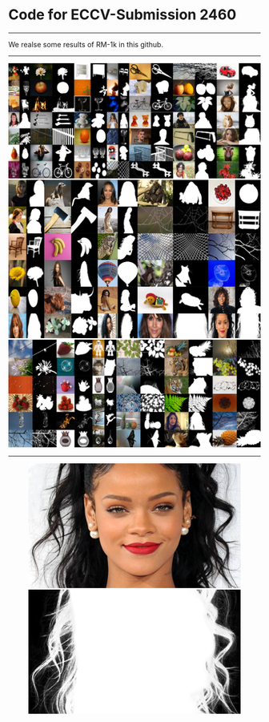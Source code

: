 # Code for ECCV-Submission 2460
***
We realse some results of RM-1k in this github.

***

<img src='t1.png'/>

<img src='t2.png'/>

<img src='t3.png'/>

***

<center>
<figure>
<img src='49026048238_18351c2859_o.jpeg'><img src='49026048238_18351c2859_o.png'>
</figure>
</center>
